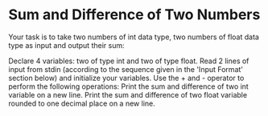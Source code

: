 # Sum and Difference of Two Numbers
Your task is to take two numbers of int data type, two numbers of float data type as input and output their sum:

Declare 4 variables: two of type int and two of type float.
Read 2 lines of input from stdin (according to the sequence given in the 'Input Format' section below) and initialize your  variables.
Use the + and - operator to perform the following operations:
Print the sum and difference of two int variable on a new line.
Print the sum and difference of two float variable rounded to one decimal place on a new line.
